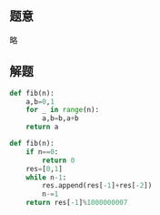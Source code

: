 ## 题意

略

## 解题

```python
def fib(n):
	a,b=0,1
	for _ in range(n):
		a,b=b,a+b
	return a
```

```python
def fib(n):
	if n==0:
		return 0
	res=[0,1]
	while n-1:
		res.append(res[-1]+res[-2])
		n-=1
	return res[-1]%1000000007
```